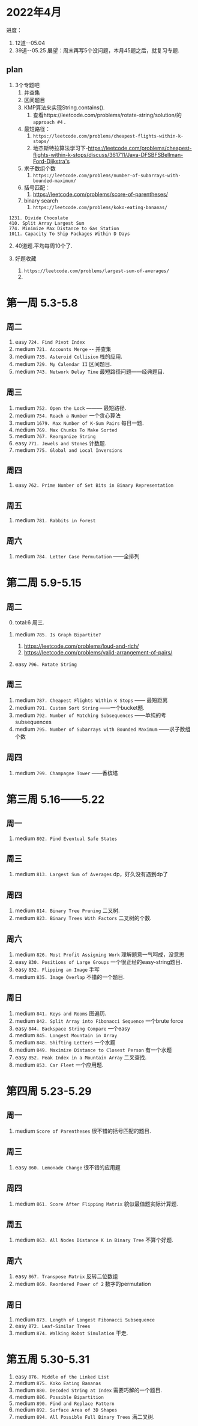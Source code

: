 # 2022年4月

进度：

1. 12道--05.04
2. 39道--05.25 展望：周末再写5个没问题，本月45题之后，就复习专题.

## plan

1. 3个专题吧
    1. 并查集
    2. 区间题目
    3. KMP算法来实现String.contains().
        1. 查看https://leetcode.com/problems/rotate-string/solution/的 `approach #4` .
    4. 最短路径：
        1. `https://leetcode.com/problems/cheapest-flights-within-k-stops/`
        2. 地杰斯特拉算法学习下-https://leetcode.com/problems/cheapest-flights-within-k-stops/discuss/361711/Java-DFSBFSBellman-Ford-Dijkstra's
    5. 求子数组个数
        1. `https://leetcode.com/problems/number-of-subarrays-with-bounded-maximum/`
    6. 括号匹配：
        1. https://leetcode.com/problems/score-of-parentheses/
    7. binary search
       1. `https://leetcode.com/problems/koko-eating-bananas/`
```text
 1231. Divide Chocolate
 410. Split Array Largest Sum
 774. Minimize Max Distance to Gas Station
 1011. Capacity To Ship Packages Within D Days
```


2. 40道题.平均每周10个了.

3. 好题收藏
    1. `https://leetcode.com/problems/largest-sum-of-averages/`
    2.

# 第一周 5.3-5.8

## 周二

1. easy `724. Find Pivot Index`
2. medium `721. Accounts Merge` -- 并查集
3. medium `735. Asteroid Collision` 栈的应用.
4. medium `729. My Calendar II`  区间题目.
5. medium `743. Network Delay Time` 最短路径问题——经典题目.

## 周三

1. medium `752. Open the Lock`  ——— 最短路径.
2. medium `754. Reach a Number` 一个贪心算法
3. medium `1679. Max Number of K-Sum Pairs` 每日一题.
4. medium `769. Max Chunks To Make Sorted`
5. medium `767. Reorganize String`
6. easy   `771. Jewels and Stones` 计数题.
7. medium `775. Global and Local Inversions`

## 周四

1. easy `762. Prime Number of Set Bits in Binary Representation`

## 周五

1. medium `781. Rabbits in Forest`

## 周六

1. medium `784. Letter Case Permutation` ——全排列

# 第二周 5.9-5.15

## 周二

0. total:6 周三.

1. medium `785. Is Graph Bipartite?`
    1. https://leetcode.com/problems/loud-and-rich/
    2. https://leetcode.com/problems/valid-arrangement-of-pairs/
2. easy `796. Rotate String`

## 周三

1. medium `787. Cheapest Flights Within K Stops` —— 最短距离
2. medium `791. Custom Sort String` ——一个bucket题.
3. medium `792. Number of Matching Subsequences` ——单纯的考subsequences
4. medium `795. Number of Subarrays with Bounded Maximum` ——求子数组个数

## 周四

1. medium `799. Champagne Tower` ——香槟塔

# 第三周 5.16——5.22

## 周一

1. medium `802. Find Eventual Safe States`

## 周三

1. medium `813. Largest Sum of Averages`  dp，好久没有遇到dp了

## 周四

1. medium `814. Binary Tree Pruning`  二叉树.
2. medium `823. Binary Trees With Factors` 二叉树的个数.

## 周六

1. medium `826. Most Profit Assigning Work` 理解题意一气呵成，没意思
2. easy   `830. Positions of Large Groups` 一个很正经的easy-string题目.
3. easy   `832. Flipping an Image`  手写
4. medium `835. Image Overlap` 不错的一个题目.

## 周日

1. medium `841. Keys and Rooms` 图遍历.
2. medium `842. Split Array into Fibonacci Sequence` 一个brute force
3. easy `844. Backspace String Compare` 一个easy
4. medium `845. Longest Mountain in Array`
5. medium `848. Shifting Letters` 一个水题
6. medium `849. Maximize Distance to Closest Person` 有一个水题
7. easy `852. Peak Index in a Mountain Array` 二叉查找.
8. medium `853. Car Fleet` 一个应用题.

# 第四周 5.23-5.29

## 周一

1. medium `Score of Parentheses` 很不错的括号匹配的题目.

## 周三

1. easy `860. Lemonade Change` 很不错的应用题

## 周四

1. medium `861. Score After Flipping Matrix` 貌似最值题实际计算题.

## 周五

1. medium `863. All Nodes Distance K in Binary Tree` 不算个好题.

## 周六

1. easy `867. Transpose Matrix` 反转二位数组
2. medium `869. Reordered Power of 2` 数字的permutation

## 周日

1. medium `873. Length of Longest Fibonacci Subsequence`
2. easy `872. Leaf-Similar Trees`
3. medium `874. Walking Robot Simulation` 干走.


# 第五周 5.30-5.31

1. easy `876. Middle of the Linked List`
2. medium `875. Koko Eating Bananas`
3. medium `880. Decoded String at Index` 需要巧解的一个题目.
4. medium `886. Possible Bipartition`
5. medium `890. Find and Replace Pattern`
6. medium `892. Surface Area of 3D Shapes`
7. medium `894. All Possible Full Binary Trees` 满二叉树.